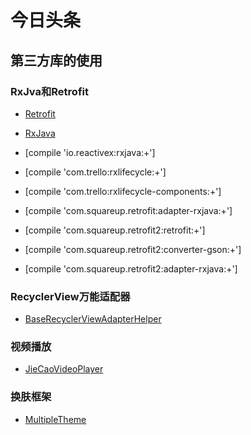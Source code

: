 # 今日头条

## 第三方库的使用


### RxJva和Retrofit
* [Retrofit](https://github.com/square/retrofit)
* [RxJava](https://github.com/ReactiveX/RxJava)


* [compile 'io.reactivex:rxjava:+']
* [compile 'com.trello:rxlifecycle:+']
* [compile 'com.trello:rxlifecycle-components:+']
* [compile 'com.squareup.retrofit:adapter-rxjava:+']
* [compile 'com.squareup.retrofit2:retrofit:+']
* [compile 'com.squareup.retrofit2:converter-gson:+']
* [compile 'com.squareup.retrofit2:adapter-rxjava:+']

### RecyclerView万能适配器
* [BaseRecyclerViewAdapterHelper](https://github.com/CymChad/BaseRecyclerViewAdapterHelper)

### 视频播放
* [JieCaoVideoPlayer](https://github.com/lipangit/JieCaoVideoPlayer)

### 换肤框架
* [MultipleTheme](https://github.com/dersoncheng/MultipleTheme)
